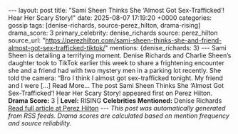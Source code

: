 --- layout: post title: "Sami Sheen Thinks She ‘Almost Got Sex-Trafficked’! Hear Her Scary Story!" date: 2025-08-07 17:19:20 +0000 categories: gossip tags: [denise-richards, source-perez_hilton, drama-rising] drama_score: 3 primary_celebrity: denise_richards source: perez_hilton source_url: "https://perezhilton.com/sami-sheen-thinks-she-and-friend-almost-got-sex-trafficked-tiktok/" mentions: {denise_richards: 3} --- Sami Sheen is detailing a terrifying moment. Denise Richards and Charlie Sheen’s daughter took to TikTok earlier this week to share a frightening encounter she and a friend had with two mystery men in a parking lot recently. She told the camera: “Bro I think I almost got sex-trafficked tonight. My friend and I were [...] Read More... The post Sami Sheen Thinks She ‘Almost Got Sex-Trafficked’! Hear Her Scary Story! appeared first on Perez Hilton. **Drama Score:** 3 | **Level:** RISING **Celebrities Mentioned:** Denise Richards [Read full article at Perez Hilton](https://perezhilton.com/sami-sheen-thinks-she-and-friend-almost-got-sex-trafficked-tiktok/) --- *This post was automatically generated from RSS feeds. Drama scores are calculated based on mention frequency and source reliability.*